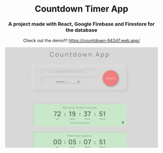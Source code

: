 <h1 align="center">
  Countdown Timer App
</h1>

<h3 align="center">A project made with React, Google Firebase and Firestore for the database</h3>
<p align="center">Check out the demo!!! <a href="https://countdown-942d7.web.app/">https://countdown-942d7.web.app/</a></p>

![App Screenshot](./screenshot.png)
